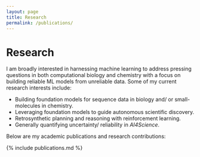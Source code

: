 ```yaml
---
layout: page
title: Research
permalink: /publications/
---
```


# Research

I am broadly interested in harnessing machine learning to address pressing questions in both computational biology and chemistry with a focus on building reliable ML models from unreliable data. Some of my current research interests include:

- Building foundation models for sequence data in biology and/ or small-molecules in chemistry.
- Leveraging foundation models to guide autonomous scientific discovery.
- Retrosynthetic planning and reasoning with reinforcement learning.
- Generally quantifying uncertainty/ reliability in *AI4Science*.

Below are my academic publications and research contributions:

{% include publications.md %}